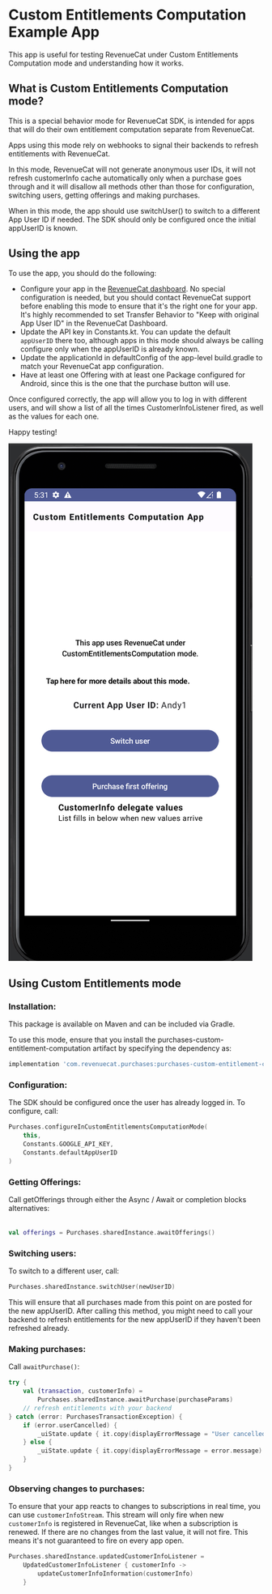 # Custom Entitlements Computation Example App

This app is useful for testing RevenueCat under Custom Entitlements Computation mode and understanding how it works.

## What is Custom Entitlements Computation mode? 

This is a special behavior mode for RevenueCat SDK, is intended for apps that will do their own entitlement computation separate from RevenueCat. 

Apps using this mode rely on webhooks to signal their backends to refresh entitlements with RevenueCat.

In this mode, RevenueCat will not generate anonymous user IDs, it will not refresh customerInfo cache automatically only when a purchase goes through 
and it will disallow all methods other than those for configuration, switching users, getting offerings and making purchases.

When in this mode, the app should use switchUser() to switch to a different App User ID if needed. 
The SDK should only be configured once the initial appUserID is known.

## Using the app

To use the app, you should do the following: 
- Configure your app in the [RevenueCat dashboard](https://app.revenuecat.com/). No special configuration is needed, but you should contact RevenueCat support
before enabling this mode to ensure that it's the right one for your app. It's highly recommended to set Transfer Behavior to "Keep with original App User ID" in the RevenueCat Dashboard. 
- Update the API key in Constants.kt. You can update the default `appUserID` there too, although apps in this mode should 
always be calling configure only when the appUserID is already known. 
- Update the applicationId in defaultConfig of the app-level build.gradle to match your RevenueCat app configuration.
- Have at least one Offering with at least one Package configured for Android, since this is the one that the purchase button will use. 

Once configured correctly, the app will allow you to log in with different users, and will show a list of all the times CustomerInfoListener fired, as well as 
the values for each one. 

Happy testing!

![sample screenshot](./Sample%20screenshot.png)

## Using Custom Entitlements mode

### Installation: 

This package is available on Maven and can be included via Gradle.

To use this mode, ensure that you install the purchases-custom-entitlement-computation artifact by specifying the dependency as:

```gradle
implementation 'com.revenuecat.purchases:purchases-custom-entitlement-computation:6.8.0'
```

### Configuration: 

The SDK should be configured once the user has already logged in. To configure, call:

```kotlin
Purchases.configureInCustomEntitlementsComputationMode(
    this,
    Constants.GOOGLE_API_KEY,
    Constants.defaultAppUserID
)
```

### Getting Offerings: 

Call getOfferings through either the Async / Await or completion blocks alternatives:

```kotlin

val offerings = Purchases.sharedInstance.awaitOfferings()

```

### Switching users: 

To switch to a different user, call:

```kotlin
Purchases.sharedInstance.switchUser(newUserID)
```

This will ensure that all purchases made from this point on are posted for the new appUserID. 
After calling this method, you might need to call your backend to refresh entitlements for the new appUserID if they haven't been refreshed already.

### Making purchases:

Call `awaitPurchase()`:

```kotlin
try {
    val (transaction, customerInfo) =
        Purchases.sharedInstance.awaitPurchase(purchaseParams)
    // refresh entitlements with your backend
} catch (error: PurchasesTransactionException) {
    if (error.userCancelled) {
        _uiState.update { it.copy(displayErrorMessage = "User cancelled") }
    } else {
        _uiState.update { it.copy(displayErrorMessage = error.message) }
    }
}
```

### Observing changes to purchases:

To ensure that your app reacts to changes to subscriptions in real time, you can use `customerInfoStream`. This stream will only fire when new `customerInfo` is registered
in RevenueCat, like when a subscription is renewed. If there are no changes from the last value, it will not fire. This means it's not guaranteed to fire on every app open.

```kotlin
Purchases.sharedInstance.updatedCustomerInfoListener =
    UpdatedCustomerInfoListener { customerInfo ->
        updateCustomerInfoInformation(customerInfo)
    }
```
